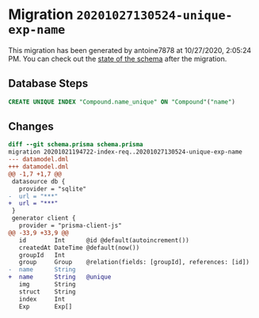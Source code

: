 # Migration `20201027130524-unique-exp-name`

This migration has been generated by antoine7878 at 10/27/2020, 2:05:24 PM.
You can check out the [state of the schema](./schema.prisma) after the migration.

## Database Steps

```sql
CREATE UNIQUE INDEX "Compound.name_unique" ON "Compound"("name")
```

## Changes

```diff
diff --git schema.prisma schema.prisma
migration 20201021194722-index-req..20201027130524-unique-exp-name
--- datamodel.dml
+++ datamodel.dml
@@ -1,7 +1,7 @@
 datasource db {
   provider = "sqlite"
-  url = "***"
+  url = "***"
 }
 generator client {
   provider = "prisma-client-js"
@@ -33,9 +33,9 @@
   id        Int      @id @default(autoincrement())
   createdAt DateTime @default(now())
   groupId   Int
   group     Group    @relation(fields: [groupId], references: [id])
-  name      String
+  name      String   @unique
   img       String
   struct    String
   index     Int
   Exp       Exp[]
```


